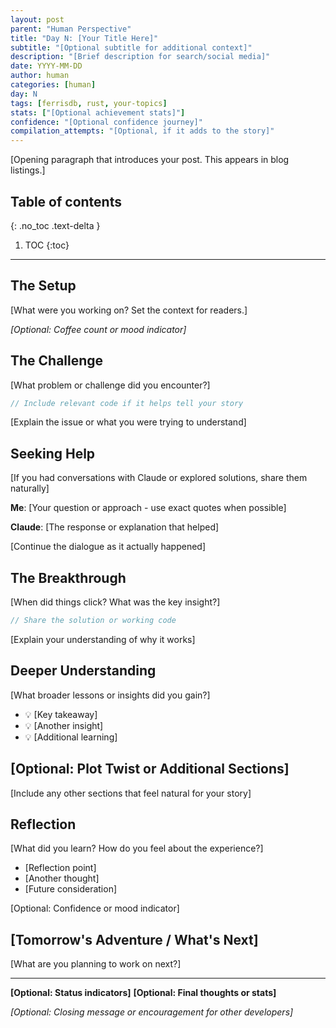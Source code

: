 ```yaml
---
layout: post
parent: "Human Perspective"
title: "Day N: [Your Title Here]"
subtitle: "[Optional subtitle for additional context]"
description: "[Brief description for search/social media]"
date: YYYY-MM-DD
author: human
categories: [human]
day: N
tags: [ferrisdb, rust, your-topics]
stats: ["[Optional achievement stats]"]
confidence: "[Optional confidence journey]"
compilation_attempts: "[Optional, if it adds to the story]"
---
```


[Opening paragraph that introduces your post. This appears in blog listings.]

<!--more-->

## Table of contents

{: .no_toc .text-delta }

<!-- prettier-ignore-start -->

1. TOC
{:toc}
<!-- prettier-ignore-end -->

---

<!-- Before publishing: Verify technical details against codebase! -->

## The Setup

[What were you working on? Set the context for readers.]

_[Optional: Coffee count or mood indicator]_

## The Challenge

[What problem or challenge did you encounter?]

```rust
// Include relevant code if it helps tell your story
```

[Explain the issue or what you were trying to understand]

## Seeking Help

[If you had conversations with Claude or explored solutions, share them naturally]

**Me**: [Your question or approach - use exact quotes when possible]

**Claude**: [The response or explanation that helped]

[Continue the dialogue as it actually happened]

<!-- Example dialogue format:
**Me**: The entries are sorted, right? Should we use binary search instead?

**Claude**: Oh! You're absolutely right. I focused on correctness but missed
the optimization opportunity. Let me fix that:

[code]
-->

## The Breakthrough

[When did things click? What was the key insight?]

```rust
// Share the solution or working code
```

[Explain your understanding of why it works]

## Deeper Understanding

[What broader lessons or insights did you gain?]

- 💡 [Key takeaway]
- 💡 [Another insight]
- 💡 [Additional learning]

## [Optional: Plot Twist or Additional Sections]

[Include any other sections that feel natural for your story]

## Reflection

[What did you learn? How do you feel about the experience?]

- [Reflection point]
- [Another thought]
- [Future consideration]

[Optional: Confidence or mood indicator]

## [Tomorrow's Adventure / What's Next]

[What are you planning to work on next?]

---

**[Optional: Status indicators]**
**[Optional: Final thoughts or stats]**

_[Optional: Closing message or encouragement for other developers]_
